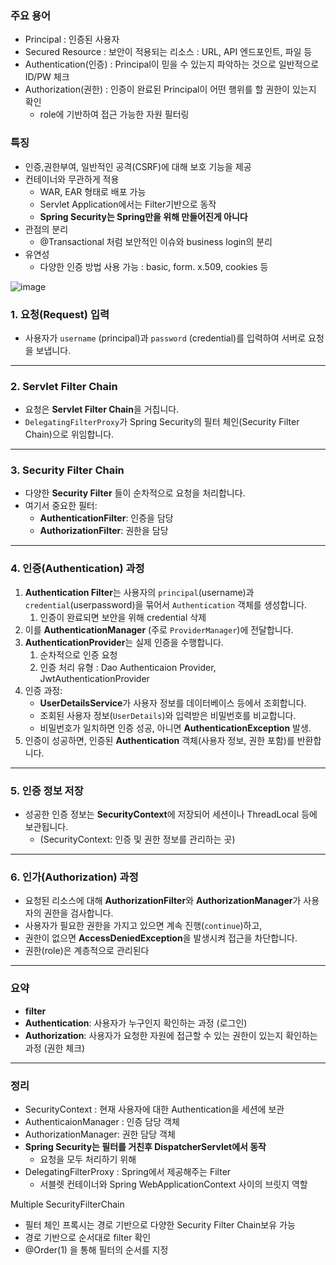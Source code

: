 ### 주요 용어

- Principal : 인증된 사용자
- Secured Resource : 보안이 적용되는 리소스 : URL, API 엔드포인트, 파일 등
- Authentication(인증) : Principal이 믿을 수 있는지 파악하는 것으로 일반적으로 ID/PW 체크
- Authorization(권한) : 인증이 완료된 Principal이 어떤 행위를 할 권한이 있는지 확인
    - role에 기반하여 접근 가능한 자원 필터링

### 특징

- 인증,권한부여, 일반적인 공격(CSRF)에 대해 보호 기능을 제공
- 컨테이너와 무관하게 적용
    - WAR, EAR 형태로 배포 가능
    - Servlet Application에서는 Filter기반으로 동작
    - **Spring Security는 Spring만을 위해 만들어진게 아니다**
- 관점의 분리
    - @Transactional 처럼 보안적인 이슈와 business login의 분리
- 유연성
    - 다양한 인증 방법 사용 가능 : basic, form. x.509, cookies 등

![image](https://github.com/user-attachments/assets/666dd84f-5c9d-4081-badb-062d68d7ddc9)


### 1. 요청(Request) 입력

- 사용자가 `username` (principal)과 `password` (credential)를 입력하여 서버로 요청을 보냅니다.

---

### 2. Servlet Filter Chain

- 요청은 **Servlet Filter Chain**을 거칩니다.
- `DelegatingFilterProxy`가 Spring Security의 필터 체인(Security Filter Chain)으로 위임합니다.

---

### 3. Security Filter Chain

- 다양한 **Security Filter** 들이 순차적으로 요청을 처리합니다.
- 여기서 중요한 필터:
    - **AuthenticationFilter**: 인증을 담당
    - **AuthorizationFilter**: 권한을 담당

---

### 4. 인증(Authentication) 과정

1. **Authentication Filter**는 사용자의 `principal`(username)과 `credential`(userpassword)을 묶어서 `Authentication` 객체를 생성합니다.
    1. 인증이 완료되면 보안을 위해 credential 삭제
2. 이를 **AuthenticationManager** (주로 `ProviderManager`)에 전달합니다.
3. **AuthenticationProvider**는 실제 인증을 수행합니다.
    1. 순차적으로 인증 요청
    2. 인증 처리 유형 : Dao Authenticaion Provider, JwtAuthenticationProvider 
4. 인증 과정:
    - **UserDetailsService**가 사용자 정보를 데이터베이스 등에서 조회합니다.
    - 조회된 사용자 정보(`UserDetails`)와 입력받은 비밀번호를 비교합니다.
    - 비밀번호가 일치하면 인증 성공, 아니면 **AuthenticationException** 발생.
5. 인증이 성공하면, 인증된 **Authentication** 객체(사용자 정보, 권한 포함)를 반환합니다.

---

### 5. 인증 정보 저장

- 성공한 인증 정보는 **SecurityContext**에 저장되어 세션이나 ThreadLocal 등에 보관됩니다.
    - (SecurityContext: 인증 및 권한 정보를 관리하는 곳)

---

### 6. 인가(Authorization) 과정

- 요청된 리소스에 대해 **AuthorizationFilter**와 **AuthorizationManager**가 사용자의 권한을 검사합니다.
- 사용자가 필요한 권한을 가지고 있으면 계속 진행(`continue`)하고,
- 권한이 없으면 **AccessDeniedException**을 발생시켜 접근을 차단합니다.
- 권한(role)은 계층적으로 관리된다

---

### 요약

- **filter**
- **Authentication**: 사용자가 누구인지 확인하는 과정 (로그인)
- **Authorization**: 사용자가 요청한 자원에 접근할 수 있는 권한이 있는지 확인하는 과정 (권한 체크)

---

### 정리

- SecurityContext : 현재 사용자에 대한 Authentication을 세션에 보관
- AuthenticaionManager : 인증 담당 객체
- AuthorizationManager:  권한 담당 객체
- **Spring Security는 필터를 거친후 DispatcherServlet에서 동작**
    - 요청을 모두 처리하기 위해
- DelegatingFilterProxy : Spring에서 제공해주는 Filter
    - 서블렛 컨테이너와 Spring WebApplicationContext 사이의 브릿지 역할

Multiple SecurityFilterChain

- 필터 체인 프록시는 경로 기반으로 다양한 Security Filter Chain보유 가능
- 경로 기반으로 순서대로 filter 확인
- @Order(1) 을 통해 필터의 순서를 지정
